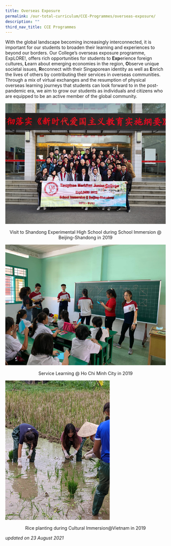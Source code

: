 ```yaml
---
title: Overseas Exposure
permalink: /our-total-curriculum/CCE-Programmes/overseas-exposure/
description: ""
third_nav_title: CCE Programmes
---
```

With the global landscape becoming increasingly interconnected, it is important for our students to broaden their learning and experiences to beyond our borders. Our College’s overseas exposure programme, ExpLORE!, offers rich opportunities for students to **Exp**erience foreign cultures, **L**earn about emerging economies in the region, **O**bserve unique societal issues, **R**econnect with their Singaporean identity as well as **E**nrich the lives of others by contributing their services in overseas communities. Through a mix of virtual exchanges and the resumption of physical overseas learning journeys that students can look forward to in the post-pandemic era, we aim to grow our students as individuals and citizens who are equipped to be an active member of the global community.

![](/images/TMJC-CCP_OverseasExposure_01.jpeg)
<center>Visit to Shandong Experimental High School during School Immersion @ Beijing-Shandong in 2019</center>

![](/images/TMJC-CCP_OverseasExposure_02.jpeg)
<center>Service Learning @ Ho Chi Minh City in 2019</center>

<img src="/images/TMJC-CCP_OverseasExposure_03.jpeg" 
     style="width:65%">
<center>Rice planting during Cultural Immersion@Vietnam in 2019</center>

_updated on 23 August 2021_